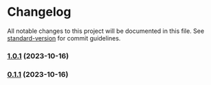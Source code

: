 # Changelog

All notable changes to this project will be documented in this file. See [standard-version](https://github.com/conventional-changelog/standard-version) for commit guidelines.

### [1.0.1](https://github.com/dnpy5822/music-app-FE/compare/v1.0.0...v1.0.1) (2023-10-16)

### [0.1.1](https://github.com/dnpy5822/music-app-FE/compare/v1.0.0...v0.1.1) (2023-10-16)
